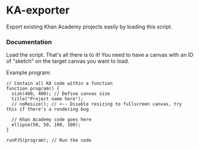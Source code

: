 # KA-exporter
Export existing Khan Academy projects easily by loading this script.

### Documentation

Load the script. That's all there is to it! You need to have a canvas with an ID of "sketch" on the target canvas you want to load.

Example program:
```
// Contain all KA code within a function
function program() {
  size(400, 400); // Define canvas size
  title("Project name here");
  // noResize(); // <-- Disable resizing to fullscreen canvas, try this if there's a rendering bug

  // Khan Academy code goes here
  ellipse(50, 50, 100, 100);
}

runPJS(program); // Run the code

```
